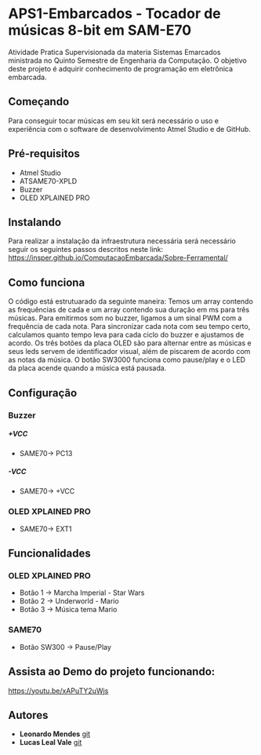 # APS1-Embarcados - Tocador de músicas 8-bit em SAM-E70
Atividade Pratica Supervisionada da materia Sistemas Emarcados ministrada no Quinto Semestre de Engenharia da Computação. O objetivo deste projeto é adquirir conhecimento de programação em eletrônica embarcada. 
## Começando
Para conseguir tocar músicas em seu kit será necessário o uso e experiência com o software de desenvolvimento Atmel Studio e de GitHub.

## Pré-requisitos
* Atmel Studio  
* ATSAME70-XPLD
* Buzzer
* OLED XPLAINED PRO

## Instalando
Para realizar a instalação da infraestrutura necessária será necessário seguir os seguintes passos descritos neste link:  
https://insper.github.io/ComputacaoEmbarcada/Sobre-Ferramental/

## Como funciona  
O código está estrutuarado da seguinte maneira: Temos um array contendo as frequências de cada e um array contendo sua duração em ms para três músicas. Para emitirmos som no buzzer, ligamos a um sinal PWM com a frequência de cada nota. Para sincronizar cada nota com seu tempo certo, calculamos quanto tempo leva para cada ciclo do buzzer e ajustamos de acordo. Os três botões da placa OLED são para alternar entre as músicas e seus leds servem de identificador visual, além de piscarem de acordo com as notas da música. O botão SW3000 funciona como pause/play e o LED da placa acende quando a música está pausada.

## Configuração
  
### Buzzer
##### +VCC  
* SAME70-> PC13  
##### -VCC
* SAME70-> +VCC
  
  
### OLED XPLAINED PRO
* SAME70-> EXT1
  
## Funcionalidades
### OLED XPLAINED PRO
* Botão 1 -> Marcha Imperial - Star Wars 
* Botão 2 -> Underworld - Mario 
* Botão 3 -> Música tema Mario 

### SAME70
* Botão SW300 -> Pause/Play
  
  
## Assista ao Demo do projeto funcionando:
https://youtu.be/xAPuTY2uWjs
  
## Autores

* **Leonardo Mendes**  [git](https://github.com/zMendes)
* **Lucas Leal Vale**  [git](https://github.com/lucaslealvale)



